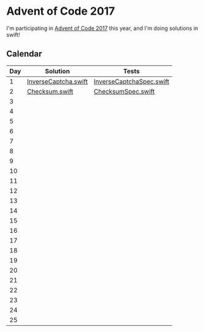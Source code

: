 # Advent of Code 2017

I'm participating in [Advent of Code 2017](http://adventofcode.com/) this year, and I'm doing solutions in swift!

## Calendar

|Day|Solution|Tests|
|-|-|-|
|1|[InverseCaptcha.swift](Sources/AOC/DayOne_InverseCaptcha.swift)|[InverseCaptchaSpec.swift](Tests/AOCTests/DayOne_InverseCaptchaSpec.swift)|
|2|[Checksum.swift](Sources/AOC/DayTwo_Checksum.swift)|[ChecksumSpec.swift](Tests/AOCTests/DayTwo_ChecksumSpec.swift)|
|3|||
|4|||
|5|||
|6|||
|7|||
|8|||
|9|||
|10|||
|11|||
|12|||
|13|||
|14|||
|15|||
|16|||
|17|||
|18|||
|19|||
|20|||
|21|||
|22|||
|23|||
|24|||
|25|||
